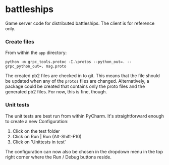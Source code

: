 # battleships

Game server code for distributed battleships. The client is for reference only.

### Create files

From within the `app` directory:

`python -m grpc_tools.protoc -I.\protos --python_out=. --grpc_python_out=. msg.proto`

The created pb2 files are checked in to git. This means that the file should be updated when any of the `protos` files
are changed. Alternatively, a package could be created that contains only the proto files and the generated pb2 files.
For now, this is fine, though.
 
### Unit tests
 
The unit tests are best run from within PyCharm. It's straightforward enough to create a new Configuration:
1) Click on the test folder
2) Click on Run | Run (Alt-Shift-F10)
3) Click on 'Unittests in test'
 
The configuration can now also be chosen in the dropdown menu in the top right corner where the Run / Debug buttons
reside.
